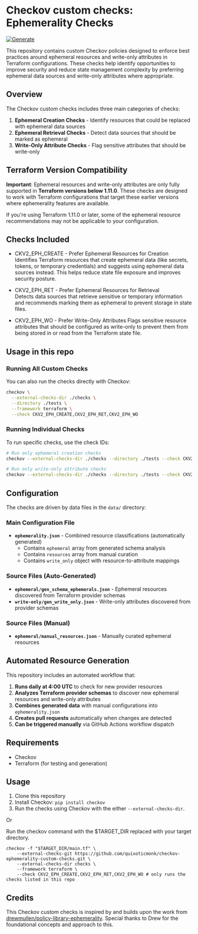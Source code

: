 # Checkov custom checks: Ephemerality Checks

[![Generate](https://github.com/quixoticmonk/checkov-ephemerality-custom-checks/actions/workflows/generate.yml/badge.svg)](https://github.com/quixoticmonk/checkov-ephemerality-custom-checks/actions/workflows/generate.yml)

This repository contains custom Checkov policies designed to enforce best practices around ephemeral resources and write-only attributes in Terraform configurations. These checks help identify opportunities to improve security and reduce state management complexity by preferring ephemeral data sources and write-only attributes where appropriate.

## Overview

The Checkov custom checks includes three main categories of checks:

1. **Ephemeral Creation Checks** - Identify resources that could be replaced with ephemeral data sources
2. **Ephemeral Retrieval Checks** - Detect data sources that should be marked as ephemeral
3. **Write-Only Attribute Checks** - Flag sensitive attributes that should be write-only

## Terraform Version Compatibility

**Important**: Ephemeral resources and write-only attributes are only fully supported in **Terraform versions below 1.11.0**. These checks are designed to work with Terraform configurations that target these earlier versions where ephemerality features are available.

If you're using Terraform 1.11.0 or later, some of the ephemeral resource recommendations may not be applicable to your configuration.

## Checks Included

* CKV2_EPH_CREATE - Prefer Ephemeral Resources for Creation
Identifies Terraform resources that create ephemeral data (like secrets, tokens, or temporary credentials) and suggests using ephemeral data sources instead. This helps reduce state file exposure and improves security posture.

* CKV2_EPH_RET - Prefer Ephemeral Resources for Retrieval  
Detects data sources that retrieve sensitive or temporary information and recommends marking them as ephemeral to prevent storage in state files.

* CKV2_EPH_WO - Prefer Write-Only Attributes
Flags sensitive resource attributes that should be configured as write-only to prevent them from being stored in or read from the Terraform state file.

## Usage in this repo

### Running All Custom Checks
You can also run the checks directly with Checkov:

```bash
checkov \
  --external-checks-dir ./checks \
  --directory ./tests \
  --framework terraform \
  --check CKV2_EPH_CREATE,CKV2_EPH_RET,CKV2_EPH_WO
```

### Running Individual Checks
To run specific checks, use the check IDs:

```bash
# Run only ephemeral creation checks
checkov --external-checks-dir ./checks --directory ./tests --check CKV2_EPH_CREATE

# Run only write-only attribute checks  
checkov --external-checks-dir ./checks --directory ./tests --check CKV2_EPH_WO
```

## Configuration

The checks are driven by data files in the `data/` directory:

### Main Configuration File
- **`ephemerality.json`** - Combined resource classifications (automatically generated)
  - Contains `ephemeral` array from generated schema analysis
  - Contains `resources` array from manual curation
  - Contains `write_only` object with resource-to-attribute mappings

### Source Files (Auto-Generated)
- **`ephemeral/gen_schema_ephemerals.json`** - Ephemeral resources discovered from Terraform provider schemas
- **`write-only/gen_write_only.json`** - Write-only attributes discovered from provider schemas

### Source Files (Manual)
- **`ephemeral/manual_resources.json`** - Manually curated ephemeral resources

## Automated Resource Generation

This repository includes an automated workflow that:

1. **Runs daily at 4:00 UTC** to check for new provider resources
2. **Analyzes Terraform provider schemas** to discover new ephemeral resources and write-only attributes
3. **Combines generated data** with manual configurations into `ephemerality.json`
4. **Creates pull requests** automatically when changes are detected
5. **Can be triggered manually** via GitHub Actions workflow dispatch

## Requirements

- Checkov
- Terraform (for testing and generation)

## Usage

1. Clone this repository
2. Install Checkov: `pip install checkov`
3. Run the checks using Checkov with the either `--external-checks-dir`.

Or

Run the checkov command with the $TARGET_DIR replaced with your target directory.

```
checkov -f "$TARGET_DIR/main.tf" \
    --external-checks-git https://github.com/quixoticmonk/checkov-ephemerality-custom-checks.git \
    --external-checks-dir checks \
    --framework terraform \
    --check CKV2_EPH_CREATE,CKV2_EPH_RET,CKV2_EPH_WO # only runs the checks listed in this repo
```

## Credits

This Checkov custom checks is inspired by and builds upon the work from [drewmullen/policy-library-ephemerality](https://github.com/drewmullen/policy-library-ephemerality). Special thanks to Drew  for the foundational concepts and approach to this.
